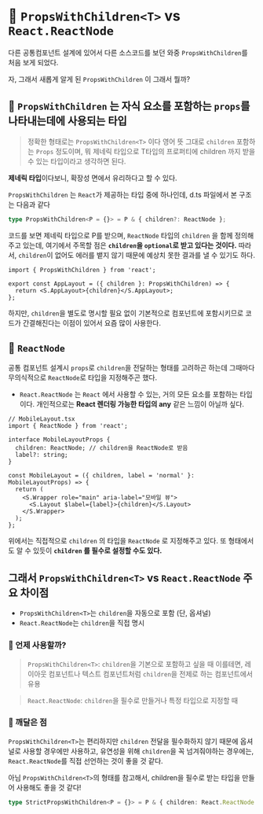 # 🔹 `PropsWithChildren<T>` vs `React.ReactNode`

다른 공통컴포넌트 설계에 있어서 다른 소스코드를 보던 와중 `PropsWithChildren`를 처음 보게 되었다.

자, 그래서 새롭게 알게 된 `PropsWithChildren` 이 그래서 뭘까?

## 📍 `PropsWithChildren` 는 자식 요소를 포함하는 `props`를 나타내는데에 사용되는 타입

> 정확한 형태로는 `PropsWithChildren<T>` 이다
> 영어 뜻 그대로 `children` 포함하는 `Props` 정도이며, 뭐 제네릭 타입으로 T타입의 프로퍼티에 children 까지 받을 수 있는 타입이라고 생각하면 된다.

**제네릭 타입**이다보니, 확장성 면에서 유리하다고 할 수 있다.

`PropsWithChildren` 는 `React`가 제공하는 타입 중에 하나인데, d.ts 파일에서 본 구조는 다음과 같다

```ts
type PropsWithChildren<P = {}> = P & { children?: ReactNode };
```

코드를 보면 제네릭 타입으로 P를 받으며, `ReactNode` 타입의 `children` 을 함께 정의해주고 있는데, 여기에서 주목할 점은 **`children`을 `optional`로 받고 있다는 것이다.**
따라서, `children`이 없어도 에러를 뱉지 않기 때문에 예상치 못한 결과를 낼 수 있기도 하다.

```tsx
import { PropsWithChildren } from 'react';

export const AppLayout = ({ children }: PropsWithChildren) => {
  return <S.AppLayout>{children}</S.AppLayout>;
};
```

하지만, `children`을 별도로 명시할 필요 없이 기본적으로 컴포넌트에 포함시키므로 코드가 간결해진다는 이점이 있어서 요즘 많이 사용한다.

## 📍 `ReactNode`

공통 컴포넌트 설계시 `props`로 `children`을 전달하는 형태를 고려하곤 하는데 그때마다 무의식적으로 `ReactNode`로 타입을 지정해주곤 했다.

- `React.ReactNode` 는 `React` 에서 사용할 수 있는, 거의 모든 요소를 포함하는 타입이다. 개인적으로는 **React 렌더링 가능한 타입의 any** 같은 느낌이 아닐까 싶다.

```tsx
// MobileLayout.tsx
import { ReactNode } from 'react';

interface MobileLayoutProps {
  children: ReactNode; // children을 ReactNode로 받음
  label?: string;
}

const MobileLayout = ({ children, label = 'normal' }: MobileLayoutProps) => {
  return (
    <S.Wrapper role="main" aria-label="모바일 뷰">
      <S.Layout $label={label}>{children}</S.Layout>
    </S.Wrapper>
  );
};
```

위에서는 직접적으로 `children` 의 타입을 `ReactNode` 로 지정해주고 있다.
또 형태에서도 알 수 있듯이 **`children` 를 필수로 설정할 수도 있다.**

## 그래서 `PropsWithChildren<T>` vs `React.ReactNode` 주요 차이점

- `PropsWithChildren<T>`는 `children`을 자동으로 포함 (단, 옵셔널)
- `React.ReactNode`는 `children`을 직접 명시

### 🔹 언제 사용할까?

> `PropsWithChildren<T>`: `children`을 기본으로 포함하고 싶을 때
> 이를테면, 레이아웃 컴포넌트나 텍스트 컴포넌트처럼 `children`을 전제로 하는 컴포넌트에서 유용

> `React.ReactNode`: `children`을 필수로 만들거나 특정 타입으로 지정할 때

### 🧐 깨달은 점

`PropsWithChildren<T>`는 편리하지만 `children` 전달을 필수화하지 않기 때문에 옵셔널로 사용할 경우에만 사용하고,
유연성을 위해 `children`을 꼭 넘겨줘야하는 경우에는, `React.ReactNode`를 직접 선언하는 것이 좋을 것 같다.

아님 `PropsWithChildren<T>`의 형태를 참고해서, children을 필수로 받는 타입을 만들어 사용해도 좋을 것 같다!

```ts
type StrictPropsWithChildren<P = {}> = P & { children: React.ReactNode };
```
